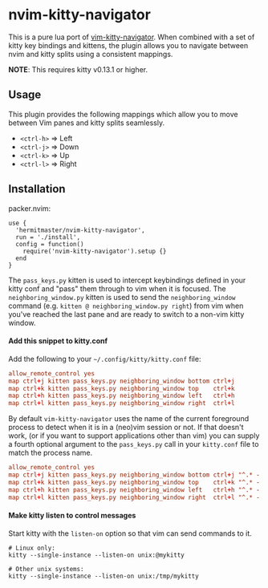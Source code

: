 # nvim-kitty-navigator

This is a pure lua port of
[vim-kitty-navigator](https://github.com/knubie/vim-kitty-navigator).
When combined with a set of kitty key bindings and kittens, the plugin allows
you to navigate between nvim and kitty splits using a consistent mappings.

**NOTE**: This requires kitty v0.13.1 or higher.

## Usage

This plugin provides the following mappings which allow you to move between
Vim panes and kitty splits seamlessly.

- `<ctrl-h>` => Left
- `<ctrl-j>` => Down
- `<ctrl-k>` => Up
- `<ctrl-l>` => Right

## Installation

packer.nvim:

```vim
use {
  'hermitmaster/nvim-kitty-navigator',
  run = './install',
  config = function()
    require('nvim-kitty-navigator').setup {}
  end
}
```

The `pass_keys.py` kitten is used to intercept keybindings defined in your kitty
conf and "pass" them through to vim when it is focused. The
`neighboring_window.py` kitten is used to send the `neighboring_window` command
(e.g. `kitten @ neighboring_window.py right`) from vim when you've reached the
last pane and are ready to switch to a non-vim kitty window.

#### Add this snippet to kitty.conf

Add the following to your `~/.config/kitty/kitty.conf` file:

```conf
allow_remote_control yes
map ctrl+j kitten pass_keys.py neighboring_window bottom ctrl+j
map ctrl+k kitten pass_keys.py neighboring_window top    ctrl+k
map ctrl+h kitten pass_keys.py neighboring_window left   ctrl+h
map ctrl+l kitten pass_keys.py neighboring_window right  ctrl+l
```

By default `vim-kitty-navigator` uses the name of the current foreground process
to detect when it is in a (neo)vim session or not. If that doesn't work, (or if
you want to support applications other than vim) you can supply a fourth
optional argument to the `pass_keys.py` call in your `kitty.conf` file to match
the process name.

```conf
allow_remote_control yes
map ctrl+j kitten pass_keys.py neighboring_window bottom ctrl+j "^.* - nvim$"
map ctrl+k kitten pass_keys.py neighboring_window top    ctrl+k "^.* - nvim$"
map ctrl+h kitten pass_keys.py neighboring_window left   ctrl+h "^.* - nvim$"
map ctrl+l kitten pass_keys.py neighboring_window right  ctrl+l "^.* - nvim$"
```

#### Make kitty listen to control messages

Start kitty with the `listen-on` option so that vim can send commands to it.

```
# Linux only:
kitty --single-instance --listen-on unix:@mykitty

# Other unix systems:
kitty --single-instance --listen-on unix:/tmp/mykitty
```
